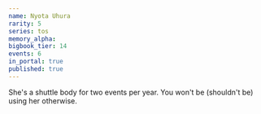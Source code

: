 ```yaml
---
name: Nyota Uhura
rarity: 5
series: tos
memory_alpha:
bigbook_tier: 14
events: 6
in_portal: true
published: true
---
```


 She's a shuttle body for two events per year. You won't be (shouldn't be) using her otherwise.

